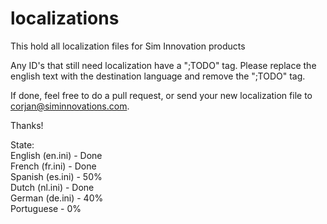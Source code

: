 # localizations
This hold all localization files for Sim Innovation products

Any ID's that still need localization have a ";TODO" tag.
Please replace the english text with the destination language and remove the ";TODO" tag.

If done, feel free to do a pull request, or send your new localization file to corjan@siminnovations.com.


Thanks!


State: </br>
English (en.ini) - Done </br>
French (fr.ini) - Done </br>
Spanish (es.ini) - 50% </br>
Dutch (nl.ini) - Done </br>
German (de.ini) - 40% </br>
Portuguese - 0% </br>
